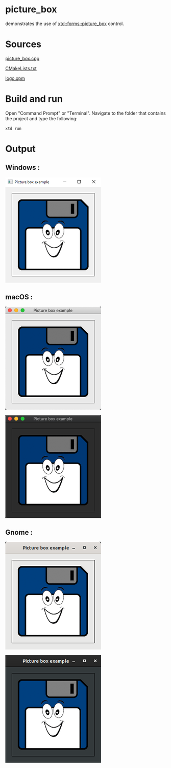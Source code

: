 # picture_box

demonstrates the use of [xtd::forms::picture_box](../../../src/xtd_forms/include/xtd/forms/picture_box.hpp) control.

# Sources

[picture_box.cpp](picture_box.cpp)

[CMakeLists.txt](CMakeLists.txt)

[logo.xpm](logo.xpmp)

# Build and run

Open "Command Prompt" or "Terminal". Navigate to the folder that contains the project and type the following:

```shell
xtd run
```

# Output

## Windows :

![Screenshot](../../../docs/pictures/examples/picture_box_w.png)

## macOS :

![Screenshot](../../../docs/pictures/examples/picture_box_m.png)

![Screenshot](../../../docs/pictures/examples/picture_box_md.png)

## Gnome :

![Screenshot](../../../docs/pictures/examples/picture_box_g.png)

![Screenshot](../../../docs/pictures/examples/picture_box_gd.png)
